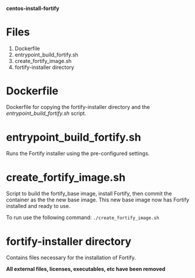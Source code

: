 #### centos-install-fortify

# Files

1. Dockerfile
2. entrypoint_build_fortify.sh
3. create_fortify_image.sh
4. fortify-installer directory

# Dockerfile

Dockerfile for copying the fortify-installer directory and the *entrypoint_build_fortify.sh* script.

# entrypoint_build_fortify.sh

Runs the Fortify installer using the pre-configured settings.

# create_fortify_image.sh

Script to build the fortify_base image, install Fortify, then commit the container as the the new base image. This new base image now has Fortify installed and ready to use.

To run use the following command: `./create_fortify_image.sh`

# fortify-installer directory

Contains files necessary for the installation of Fortify.


**All external files, licenses, executables, etc have been removed**

